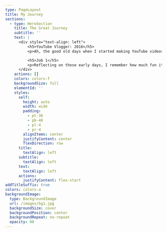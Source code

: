 ```yaml
---
type: PageLayout
title: My Journey
sections:
  - type: HeroSection
    title: The Great Journey
    subtitle: ''
    text: |
      <div style="text-align: left">
          <h5>YouTube Vlogger: 2016</h5>
          <p>Ah, the good old days when I started making YouTube videos, influenced by Jake Paul and Logan Paul. I still get cringe attacks whenever I watch that video. Hahaha!</p>

          <h5>Job 1</h5>
          <p>Reflecting on those early days, I remember how much fun it was to create content. It's funny to think about how far I've come since then!</p>
      </div>
    actions: []
    colors: colors-f
    backgroundSize: full
    elementId: ''
    styles:
      self:
        height: auto
        width: wide
        padding:
          - pt-36
          - pb-48
          - pl-4
          - pr-4
        alignItems: center
        justifyContent: center
        flexDirection: row
      title:
        textAlign: left
      subtitle:
        textAlign: left
      text:
        textAlign: left
      actions:
        justifyContent: flex-start
addTitleSuffix: true
colors: colors-a
backgroundImage:
  type: BackgroundImage
  url: /images/bg1.jpg
  backgroundSize: cover
  backgroundPosition: center
  backgroundRepeat: no-repeat
  opacity: 80
---
```

